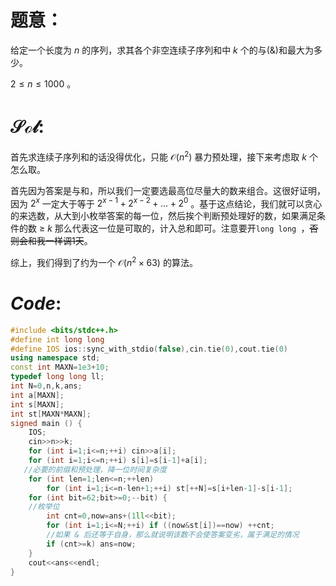 # 题意：

给定一个长度为 $n$ 的序列，求其各个非空连续子序列和中 $k$ 个的与(&)和最大为多少。

$2 \le n \le 1000$ 。

# $\mathcal{Sol:}$

首先求连续子序列和的话没得优化，只能 $\mathcal{O}(n^2)$ 暴力预处理，接下来考虑取 $k$ 个怎么取。

首先因为答案是与和，所以我们一定要选最高位尽量大的数来组合。这很好证明，因为 $2^x$ 一定大于等于 $2^{x-1}+2^{x-2}+ ... +2^0$ 。基于这点结论，我们就可以贪心的来选数，从大到小枚举答案的每一位，然后挨个判断预处理好的数，如果满足条件的数 $\ge\ k$ 那么代表这一位是可取的，计入总和即可。注意要开`long long `，~~否则会和我一样调1天~~。

综上，我们得到了约为一个 $\mathcal{O}(n^2 \times 63)$ 的算法。

# $Code:$

```cpp
#include <bits/stdc++.h>
#define int long long
#define IOS ios::sync_with_stdio(false),cin.tie(0),cout.tie(0)
using namespace std;
const int MAXN=1e3+10;
typedef long long ll;
int N=0,n,k,ans;
int a[MAXN];
int s[MAXN];
int st[MAXN*MAXN];
signed main () {
	IOS;
	cin>>n>>k;
	for (int i=1;i<=n;++i) cin>>a[i];
	for (int i=1;i<=n;++i) s[i]=s[i-1]+a[i];
   //必要的前缀和预处理，降一位时间复杂度
	for (int len=1;len<=n;++len) 
		for (int i=1;i<=n-len+1;++i) st[++N]=s[i+len-1]-s[i-1];
	for (int bit=62;bit>=0;--bit) {
    //枚举位
		int cnt=0,now=ans+(1ll<<bit);
		for (int i=1;i<=N;++i) if ((now&st[i])==now) ++cnt;
        //如果 & 后还等于自身，那么就说明该数不会使答案变劣，属于满足的情况
		if (cnt>=k) ans=now;
	}
	cout<<ans<<endl;
}
```
